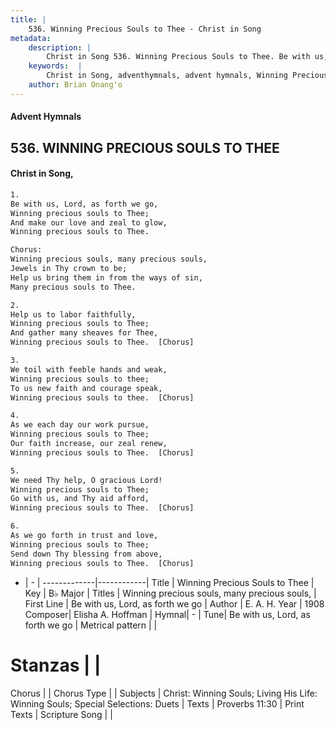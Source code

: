 ```yaml
---
title: |
    536. Winning Precious Souls to Thee - Christ in Song
metadata:
    description: |
        Christ in Song 536. Winning Precious Souls to Thee. Be with us, Lord, as forth we go, Winning precious souls to Thee; And make our love and zeal to glow, Winning precious souls to Thee. Chorus: Winning precious souls, many precious souls, Jewels in Thy crown to be; Help us bring them in from the ways of sin, Many precious souls to Thee.
    keywords:  |
        Christ in Song, adventhymnals, advent hymnals, Winning Precious Souls to Thee, Be with us, Lord, as forth we go. Winning precious souls, many precious souls,
    author: Brian Onang'o
---
```


#### Advent Hymnals
## 536. WINNING PRECIOUS SOULS TO THEE
####  Christ in Song,

```txt
1.
Be with us, Lord, as forth we go,
Winning precious souls to Thee;
And make our love and zeal to glow,
Winning precious souls to Thee.

Chorus:
Winning precious souls, many precious souls,
Jewels in Thy crown to be;
Help us bring them in from the ways of sin,
Many precious souls to Thee.

2.
Help us to labor faithfully,
Winning precious souls to Thee;
And gather many sheaves for Thee,
Winning precious souls to Thee.  [Chorus]

3.
We toil with feeble hands and weak,
Winning precious souls to thee;
To us new faith and courage speak,
Winning precious souls to thee.  [Chorus]

4.
As we each day our work pursue,
Winning precious souls to Thee;
Our faith increase, our zeal renew,
Winning precious souls to Thee.  [Chorus]

5.
We need Thy help, O gracious Lord!
Winning precious souls to Thee;
Go with us, and Thy aid afford,
Winning precious souls to Thee.  [Chorus]

6.
As we go forth in trust and love,
Winning precious souls to Thee;
Send down Thy blessing from above,
Winning precious souls to Thee.  [Chorus]

```

- |   -  |
-------------|------------|
Title | Winning Precious Souls to Thee |
Key | B♭ Major |
Titles | Winning precious souls, many precious souls, |
First Line | Be with us, Lord, as forth we go |
Author | E. A. H. 
Year | 1908
Composer| Elisha A. Hoffman |
Hymnal|  - |
Tune| Be with us, Lord, as forth we go |
Metrical pattern | |
# Stanzas |  |
Chorus |  |
Chorus Type |  |
Subjects | Christ: Winning Souls; Living His Life: Winning Souls; Special Selections: Duets |
Texts | Proverbs 11:30 |
Print Texts | 
Scripture Song |  |
    
